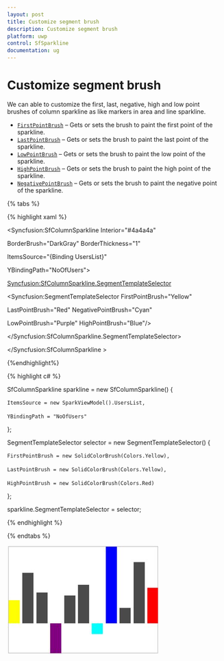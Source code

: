 ```yaml
---
layout: post
title: Customize segment brush 
description: Customize segment brush
platform: uwp
control: SfSparkline
documentation: ug
---
```

# Customize segment brush

We can able to customize the first, last, negative, high and low point brushes of column sparkline as like markers in area and line sparkline.

* [`FirstPointBrush`](http://help.syncfusion.com/cr/cref_files/uwp/Syncfusion.SfChart.UWP~Syncfusion.UI.Xaml.Charts.SegmentTemplateSelector~FirstPointBrush.html) – Gets or sets the brush to paint the first point of the sparkline.
* [`LastPointBrush`](http://help.syncfusion.com/cr/cref_files/uwp/Syncfusion.SfChart.UWP~Syncfusion.UI.Xaml.Charts.SegmentTemplateSelector~LastPointBrush.html) – Gets or sets the brush to paint the last point of the sparkline.
* [`LowPointBrush`](http://help.syncfusion.com/cr/cref_files/uwp/Syncfusion.SfChart.UWP~Syncfusion.UI.Xaml.Charts.SegmentTemplateSelector~LowPointBrush.html) – Gets or sets the brush to paint the low point of the sparkline.
* [`HighPointBrush`](http://help.syncfusion.com/cr/cref_files/uwp/Syncfusion.SfChart.UWP~Syncfusion.UI.Xaml.Charts.SegmentTemplateSelector~HighPointBrush.html) – Gets or sets the brush to paint the high point of the sparkline.
* [`NegativePointBrush`](http://help.syncfusion.com/cr/cref_files/uwp/Syncfusion.SfChart.UWP~Syncfusion.UI.Xaml.Charts.SegmentTemplateSelector~NegativePointBrush.html) – Gets or sets the brush to paint the negative point of the sparkline.

{% tabs %}

{% highlight xaml %}

<Syncfusion:SfColumnSparkline Interior="#4a4a4a" 

BorderBrush="DarkGray" BorderThickness="1"

ItemsSource="{Binding UsersList}" 

YBindingPath="NoOfUsers">

<Syncfusion:SfColumnSparkline.SegmentTemplateSelector>

<Syncfusion:SegmentTemplateSelector FirstPointBrush="Yellow" 

LastPointBrush="Red" NegativePointBrush="Cyan"

LowPointBrush="Purple" HighPointBrush="Blue"/>

</Syncfusion:SfColumnSparkline.SegmentTemplateSelector>

</Syncfusion:SfColumnSparkline >

{%endhighlight%}

{% highlight c# %}

SfColumnSparkline sparkline = new SfColumnSparkline()
{

    ItemsSource = new SparkViewModel().UsersList,

    YBindingPath = "NoOfUsers"

};

SegmentTemplateSelector selector = new SegmentTemplateSelector()
{

    FirstPointBrush = new SolidColorBrush(Colors.Yellow),

    LastPointBrush = new SolidColorBrush(Colors.Yellow),

    HighPointBrush = new SolidColorBrush(Colors.Red)

};

sparkline.SegmentTemplateSelector = selector;

{% endhighlight %}

{% endtabs %}

![Customizing column sparkline segment](Customize-segment-brush_images/Customizesegmentbrush_img1.jpeg)



